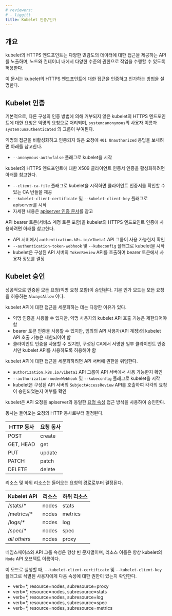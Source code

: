 ```yaml
---
# reviewers:
# - liggitt
title: Kubelet 인증/인가
---
```



## 개요

kubelet의 HTTPS 엔드포인트는 다양한 민감도의 데이터에 대한 접근을 제공하는 API를 노출하며,
노드와 컨테이너 내에서 다양한 수준의 권한으로 작업을 수행할 수 있도록 허용한다.

이 문서는 kubelet의 HTTPS 엔드포인트에 대한 접근을 인증하고 인가하는 방법을 설명한다.

## Kubelet 인증

기본적으로, 다른 구성의 인증 방법에 의해 거부되지 않은 kubelet의 HTTPS 엔드포인트에 대한 요청은
익명의 요청으로 처리되며, `system:anonymous`의 사용자 이름과 `system:unauthenticated`
의 그룹이 부여된다.

익명의 접근을 비활성화하고 인증되지 않은 요청에 `401 Unauthorized` 응답을 보내려면 아래를 참고한다.

* `--anonymous-auth=false` 플래그로 kubelet을 시작

kubelet의 HTTPS 엔드포인트에 대한 X509 클라이언트 인증서 인증을 활성화하려면 아래를 참고한다.

* `--client-ca-file` 플래그로 kubelet을 시작하면 클라이언트 인증서를 확인할 수 있는 CA 번들을 제공
* `--kubelet-client-certificate` 및 `--kubelet-client-key` 플래그로 apiserver를 시작
* 자세한 내용은 [apiserver 인증 문서](/docs/reference/access-authn-authz/authentication/#x509-client-certs)를 참고

API bearer 토큰(서비스 계정 토큰 포함)을 kubelet의 HTTPS 엔드포인트 인증에 사용하려면 아래를 참고한다.

* API 서버에서 `authentication.k8s.io/v1beta1` API 그룹이 사용 가능한지 확인
* `--authentication-token-webhook` 및 `--kubeconfig` 플래그로 kubelet을 시작
* kubelet은 구성된 API 서버의 `TokenReview` API를 호출하여 bearer 토큰에서 사용자 정보를 결정

## Kubelet 승인

성공적으로 인증된 모든 요청(익명 요청 포함)이 승인된다. 기본 인가 모드는 모든 요청을 허용하는 `AlwaysAllow` 이다.

kubelet API에 대한 접근을 세분화하는 데는 다양한 이유가 있다.

* 익명 인증을 사용할 수 있지만, 익명 사용자의 kubelet API 호출 기능은 제한되어야 함
* bearer 토큰 인증을 사용할 수 있지만, 임의의 API 사용자(API 계정)의 kubelet API 호출 기능은 제한되어야 함
* 클라이언트 인증을 사용할 수 있지만, 구성된 CA에서 서명한 일부 클라이언트 인증서만 kubelet API를 사용하도록 허용해야 함

kubelet API에 대한 접근을 세분화하려면 API 서버에 권한을 위임한다.

* `authorization.k8s.io/v1beta1` API 그룹이 API 서버에서 사용 가능한지 확인
* `--authorization-mode=Webhook` 및 `--kubeconfig` 플래그로 kubelet을 시작
* kubelet은 구성된 API 서버의 `SubjectAccessReview` API를 호출하여 각각의 요청이 승인되었는지 여부를 확인

kubelet은 API 요청을 apiserver와 동일한 [요청 속성](/ko/docs/reference/access-authn-authz/authorization/#요청-속성-검토) 접근 방식을 사용하여 승인한다.

동사는 들어오는 요청의 HTTP 동사로부터 결정된다.

HTTP 동사 | 요청 동사
----------|---------------
POST      | create
GET, HEAD | get
PUT       | update
PATCH     | patch
DELETE    | delete

리소스 및 하위 리소스는 들어오는 요청의 경로로부터 결정된다.

Kubelet API  | 리소스 | 하위 리소스
-------------|----------|------------
/stats/\*     | nodes    | stats
/metrics/\*   | nodes    | metrics
/logs/\*      | nodes    | log
/spec/\*      | nodes    | spec
*all others* | nodes    | proxy

네임스페이스와 API 그룹 속성은 항상 빈 문자열이며,
리소스 이름은 항상 kubelet의 `Node` API 오브젝트 이름이다.

이 모드로 실행할 때, `--kubelet-client-certificate` 및 `--kubelet-client-key` 플래그로 식별된 사용자에게
다음 속성에 대한 권한이 있는지 확인한다.

* verb=\*, resource=nodes, subresource=proxy
* verb=\*, resource=nodes, subresource=stats
* verb=\*, resource=nodes, subresource=log
* verb=\*, resource=nodes, subresource=spec
* verb=\*, resource=nodes, subresource=metrics
